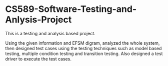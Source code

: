 # CS589-Software-Testing-and-Anlysis-Project
This is a testing and analysis based project. 

Using the given information and EFSM digram, analyzed the whole system, 
then designed test cases using the testing techniques such as model based testing, multiple condition testing and transition testing.
Also designed a test driver to execute the test cases.

